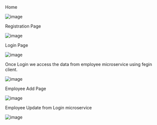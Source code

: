 Home

![image](https://github.com/Pavankumar1328/Employee/assets/165940621/d220ea1d-575e-4bdf-97d1-6f9ac7c9ce15)

Registration Page

![image](https://github.com/Pavankumar1328/Employee/assets/165940621/e7bbe0ec-6296-41e1-87ce-dde2aef587b2)

Login Page

![image](https://github.com/Pavankumar1328/Employee/assets/165940621/14799c1a-8a8a-407a-9251-4ac0b4fc9571)

Once Login we access the data from employee microservice using fegin client.

![image](https://github.com/Pavankumar1328/Employee/assets/165940621/27799ba2-8453-42c0-8215-1cc709294de1)

Employee Add Page

![image](https://github.com/Pavankumar1328/Employee/assets/165940621/78c75731-2c5b-45df-9081-f2e122ec2eab)

Employee Update from Login microservice

![image](https://github.com/Pavankumar1328/Employee/assets/165940621/648913f1-b161-4869-99f8-d556c1a5ddf7)








